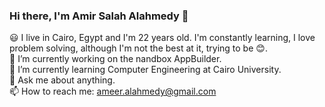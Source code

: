 ### Hi there, I'm Amir Salah Alahmedy 👋

:smiley: I live in Cairo, Egypt and I'm 22 years old. I'm constantly learning, I love problem solving, although I'm not the best at it, trying to be :blush:.
<br />
🔭 I’m currently working on the nandbox AppBuilder.
<br />
🌱 I’m currently learning Computer Engineering at Cairo University.
<br />
💬 Ask me about anything.
<br />
📫 How to reach me: ameer.alahmedy@gmail.com
<!--
**AmirAlahmedy/AmirAlahmedy** is a ✨ _special_ ✨ repository because its `README.md` (this file) appears on your GitHub profile.

Here are some ideas to get you started:

- 🔭 I’m currently working on ...
- 🌱 I’m currently learning ...
- 👯 I’m looking to collaborate on ...
- 🤔 I’m looking for help with ...
- 💬 Ask me about ...
- 📫 How to reach me: ...
- 😄 Pronouns: ...
- ⚡ Fun fact: ...
-->
